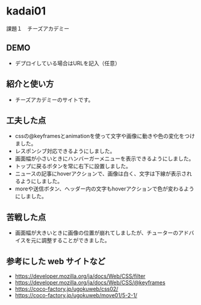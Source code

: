 # kadai01
課題１　チーズアカデミー

## DEMO

  - デプロイしている場合はURLを記入（任意）

## 紹介と使い方

  - チーズアカデミーのサイトです。
 

## 工夫した点

  - cssの@keyframesとanimationを使って文字や画像に動きや色の変化をつけました。<br>
  - レスポンシブ対応できるようにしました。
  - 画面幅が小さいときにハンバーガーメニューを表示できるようにしました。
  - トップに戻るボタンを常に右下に設置しました。
  - ニュースの記事にhoverアクションで、画像は白く、文字は下線が表示されるようにしました。
  - moreや送信ボタン、ヘッダー内の文字もhoverアクションで色が変わるようにしました。

## 苦戦した点

  - 画面幅が大きいときに画像の位置が崩れてしましたが、チューターのアドバイスを元に調整することができました。

## 参考にした web サイトなど

  - https://developer.mozilla.org/ja/docs/Web/CSS/filter
  - https://developer.mozilla.org/ja/docs/Web/CSS/@keyframes
  - https://coco-factory.jp/ugokuweb/css02/
  - https://coco-factory.jp/ugokuweb/move01/5-2-1/
